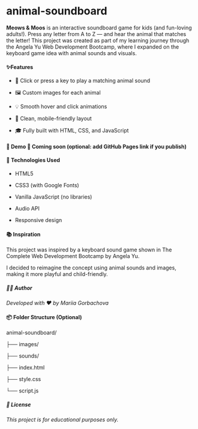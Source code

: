 # animal-soundboard

**Meows &amp; Moos** is an interactive soundboard game for kids (and fun-loving adults!). Press any letter from A to Z — and hear the animal that matches the letter! This project was created as part of my learning journey through the Angela Yu Web Development Bootcamp, where I expanded on the keyboard game idea with animal sounds and visuals.

#### ✨Features

* 🐶 Click or press a key to play a matching animal sound

*  🖼️ Custom images for each animal

* 💡 Smooth hover and click animations

* 🎨 Clean, mobile-friendly layout

* 🎓 Fully built with HTML, CSS, and JavaScript

#### 🚀 Demo  🔗 Coming soon (optional: add GitHub Pages link if you publish)

#### 📁 Technologies Used

- HTML5

- CSS3 (with Google Fonts)

- Vanilla JavaScript (no libraries)

- Audio API

- Responsive design

#### 📚 Inspiration

This project was inspired by a keyboard sound game shown in The Complete Web Development Bootcamp by Angela Yu.

I decided to reimagine the concept using animal sounds and images, making it more playful and child-friendly.

##### 👩‍💻 Author

*Developed with ❤️ by Mariia Gorbachova*

#### 📦 Folder Structure (Optional)

animal-soundboard/

├── images/

├── sounds/

├── index.html

├── style.css

└── script.js

##### 📝 License

*This project is for educational purposes only.*


